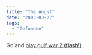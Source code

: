 ```yaml
---
title: "The Angst"
date: "2003-03-27"
tags:
  - "Gefunden"
---
```


Go and [play gulf war 2 (flash!)](http://www.idleworm.com/nws/2002/11/iraq2.shtml "idleworm: games - gulf war 2")…
